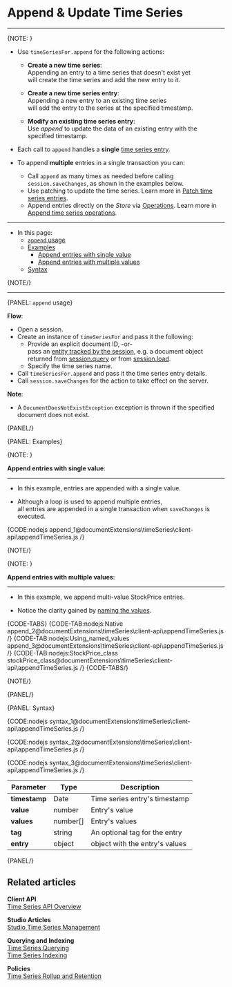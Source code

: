 ﻿# Append & Update Time Series

---

{NOTE: }

* Use `timeSeriesFor.append` for the following actions:

  * __Create a new time series__:  
    Appending an entry to a time series that doesn't exist yet  
    will create the time series and add the new entry to it.
  
  * __Create a new time series entry__:  
    Appending a new entry to an existing time series  
    will add the entry to the series at the specified timestamp.  

  * __Modify an existing time series entry__:  
    Use _append_ to update the data of an existing entry with the specified timestamp.

* Each call to `append` handles a __single__ [time series entry](../../../../document-extensions/timeseries/design#time-series-entries).

* To append __multiple__ entries in a single transaction you can:
    * Call `append` as many times as needed before calling `session.saveChanges`, as shown in the examples below.
    * Use patching to update the time series. Learn more in [Patch time series entries](../../../../document-extensions/timeseries/client-api/session/patch).
    * Append entries directly on the _Store_ via [Operations](../../../../client-api/operations/what-are-operations). Learn more in [Append time series operations](../../../../document-extensions/timeseries/client-api/operations/append-and-delete).

---

* In this page:  
  * [`append` usage](../../../../document-extensions/timeseries/client-api/session/append#append-usage)  
  * [Examples](../../../../document-extensions/timeseries/client-api/session/append#examples)
      * [Append entries with single value](../../../../document-extensions/timeseries/client-api/session/append#append-entries-with-single-value)  
      * [Append entries with multiple values](../../../../document-extensions/timeseries/client-api/session/append#append-entries-with-multiple-values)  
  * [Syntax](../../../../document-extensions/timeseries/client-api/session/append#syntax)
  
{NOTE/}

---

{PANEL: `append` usage}

__Flow__:  

* Open a session.
* Create an instance of `timeSeriesFor` and pass it the following:
    * Provide an explicit document ID, -or-  
      pass an [entity tracked by the session](../../../../client-api/session/what-is-a-session-and-how-does-it-work#unit-of-work-pattern), 
      e.g. a document object returned from [session.query](../../../../client-api/session/querying/how-to-query) or from [session.load](../../../../client-api/session/loading-entities#load).  
    * Specify the time series name.
* Call `timeSeriesFor.append` and pass it the time series entry details.
* Call `session.saveChanges` for the action to take effect on the server.

__Note__:  

* A `DocumentDoesNotExistException` exception is thrown if the specified document does not exist.

{PANEL/}

{PANEL: Examples}

{NOTE: }

<a id="append-entries-with-single-value" /> __Append entries with single value__:

---

* In this example, entries are appended with a single value.

* Although a loop is used to append multiple entries,  
  all entries are appended in a single transaction when `saveChanges` is executed.  

{CODE:nodejs append_1@documentExtensions\timeSeries\client-api\appendTimeSeries.js /}

{NOTE/}

{NOTE: }

<a id="append-entries-with-multiple-values" /> __Append entries with multiple values__:

---

* In this example, we append multi-value StockPrice entries.  

* Notice the clarity gained by [naming the values](../../../../document-extensions/timeseries/client-api/named-time-series-values).

{CODE-TABS}
{CODE-TAB:nodejs:Native append_2@documentExtensions\timeSeries\client-api\appendTimeSeries.js /}
{CODE-TAB:nodejs:Using_named_values append_3@documentExtensions\timeSeries\client-api\appendTimeSeries.js /}
{CODE-TAB:nodejs:StockPrice_class stockPrice_class@documentExtensions\timeSeries\client-api\appendTimeSeries.js /}
{CODE-TABS/}

{NOTE/}

{PANEL/}

{PANEL: Syntax}

{CODE:nodejs syntax_1@documentExtensions\timeSeries\client-api\appendTimeSeries.js /}
      
{CODE:nodejs syntax_2@documentExtensions\timeSeries\client-api\appendTimeSeries.js /}

{CODE:nodejs syntax_3@documentExtensions\timeSeries\client-api\appendTimeSeries.js /}

| Parameter     | Type     | Description                    |
|---------------|----------|--------------------------------|
| __timestamp__ | Date     | Time series entry's timestamp  |
| __value__     | number   | Entry's value                  |
| __values__    | number[] | Entry's values                 |
| __tag__       | string   | An optional tag for the entry  |
| __entry__     | object   | object with the entry's values |

{PANEL/}

## Related articles

**Client API**  
[Time Series API Overview](../../../../document-extensions/timeseries/client-api/overview)  

**Studio Articles**  
[Studio Time Series Management](../../../../studio/database/document-extensions/time-series)  

**Querying and Indexing**  
[Time Series Querying](../../../../document-extensions/timeseries/querying/overview-and-syntax)  
[Time Series Indexing](../../../../document-extensions/timeseries/indexing)  

**Policies**  
[Time Series Rollup and Retention](../../../../document-extensions/timeseries/rollup-and-retention)  
